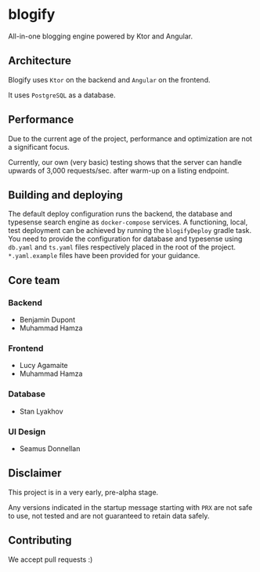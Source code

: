 # blogify

All-in-one blogging engine powered by Ktor and Angular.

## Architecture

Blogify uses `Ktor` on the backend and `Angular` on the frontend.

It uses `PostgreSQL` as a database.

## Performance

Due to the current age of the project, performance and optimization are not a significant focus.

Currently, our own (very basic) testing shows that the server can handle upwards of 3,000 requests/sec. after warm-up on a listing endpoint.

## Building and deploying

The default deploy configuration runs the backend, the database and typesense search engine as `docker-compose` services. A functioning, local, test deployment can be achieved by running the `blogifyDeploy` gradle task.
You need to provide the configuration for database and typesense using `db.yaml` and `ts.yaml` files respectively placed in the root of the project. `*.yaml.example` files have been provided for your guidance. 

## Core team

### Backend
- Benjamin Dupont
- Muhammad Hamza

### Frontend
- Lucy Agamaite
- Muhammad Hamza

### Database
- Stan Lyakhov

### UI Design
- Seamus Donnellan

## Disclaimer

This project is in a very early, pre-alpha stage.

Any versions indicated in the startup message starting with `PRX` are not safe to use, not tested and are not guaranteed to retain data safely.

## Contributing

We accept pull requests :)

